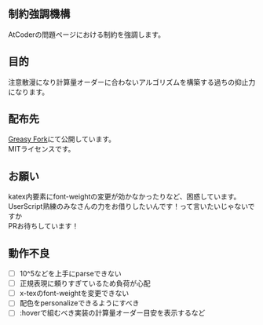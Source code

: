 ## 制約強調機構
AtCoderの問題ページにおける制約を強調します。

## 目的
注意散漫になり計算量オーダーに合わないアルゴリズムを構築する過ちの抑止力になります。

## 配布先
[Greasy Fork](https://greasyfork.org/en/scripts/541785-constraints-emphasizer)にて公開しています。<br>
MITライセンスです。

## お願い
katex内要素にfont-weightの変更が効かなかったりなど、困惑しています。<br>
UserScript熟練のみなさんの力をお借りしたいんです！って言いたいじゃないですか<br>
PRお待ちしています！

## 動作不良
- [ ] 10^5などを上手にparseできない
- [ ] 正規表現に頼りすぎているため負荷が心配
- [ ] x-texのfont-weightを変更できない
- [ ] 配色をpersonalizeできるようにすべき
- [ ] :hoverで組むべき実装の計算量オーダー目安を表示するなど